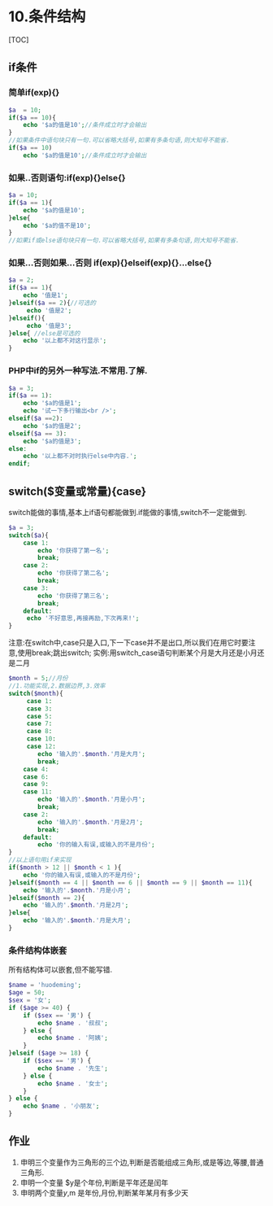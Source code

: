 # 10.条件结构
[TOC]

## if条件
### 简单if(exp){}
```php
$a  = 10;
if($a == 10){
    echo '$a的值是10';//条件成立时才会输出
}
//如果条件中语句块只有一句.可以省略大括号,如果有多条句语,则大知号不能省.
if($a == 10) 
    echo '$a的值是10';//条件成立时才会输出
```

### 如果..否则语句:if(exp){}else{}
```php
$a = 10;
if($a == 1){
    echo '$a的值是10';
}else{
    echo '$a的值不是10';
}
//如果if或else语句块只有一句.可以省略大括号,如果有多条句语,则大知号不能省.
```
### 如果...否则如果...否则 if(exp){}elseif(exp){}...else{}
```php
$a = 2;
if($a == 1){
    echo '值是1';
}elseif($a == 2){//可选的
     echo '值是2';
}elseif(){
     echo '值是3';
}else{ //else是可选的
    echo '以上都不对这行显示';
}
```
### PHP中if的另外一种写法.不常用.了解.
```php
$a = 3;
if($a == 1):
    echo '$a的值是1';
    echo '试一下多行输出<br />';
elseif($a ==2):
    echo '$a的值是2';
elseif($a == 3):
    echo '$a的值是3';
else:
    echo '以上都不对时执行else中内容.';
endif;
```
## switch($变量或常量){case}
switch能做的事情,基本上if语句都能做到.if能做的事情,switch不一定能做到.
```php
$a = 3;
switch($a){
    case 1:
        echo '你获得了第一名';
        break;
    case 2:
        echo '你获得了第二名';
        break;
    case 3:
        echo '你获得了第三名';
        break;
    default:    
     echo '不好意思,再接再励,下次再来!';
}
```
注意:在switch中,case只是入口,下一下case并不是出口,所以我们在用它时要注意,使用break;跳出switch;
实例:用switch_case语句判断某个月是大月还是小月还是二月
```php
$month = 5;//月份
//1.功能实现,2.数据边界,3.效率
switch($month){
     case 1:
     case 3:
     case 5:    
     case 7:
     case 8:
     case 10:
     case 12:
        echo '输入的'.$month.'月是大月';
        break;     
    case 4:
    case 6:
    case 9:
    case 11:
        echo '输入的'.$month.'月是小月';
        break;
    case 2:
        echo '输入的'.$month.'月是2月';
        break; 
    default:
        echo '你的输入有误,或输入的不是月份';    
}
//以上语句用if来实现
if($month > 12 || $month < 1 ){
    echo '你的输入有误,或输入的不是月份';  
}elseif($month == 4 || $month == 6 || $month == 9 || $month == 11){
    echo '输入的'.$month.'月是小月';
}elseif($month == 2){
    echo '输入的'.$month.'月是2月';
}else{
    echo '输入的'.$month.'月是大月';
}
```
### 条件结构体嵌套
所有结构体可以嵌套,但不能写错.
```php
$name = 'huodeming';
$age = 50;
$sex = '女';
if ($age >= 40) {
	if ($sex == '男') {
		echo $name . '叔叔';
	} else {
		echo $name . '阿姨';
	}
}elseif ($age >= 18) {
	if ($sex == '男') {
		echo $name . '先生';
	} else {
		echo $name . '女士';
	}
} else {
	echo $name . '小朋友';
}
```
## 作业
1. 申明三个变量作为三角形的三个边,判断是否能组成三角形,或是等边,等腰,普通三角形.
2. 申明一个变量 $y是个年份,判断是平年还是闰年
3. 申明两个变量$y,$m 是年份,月份,判断某年某月有多少天
